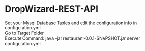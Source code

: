 # DropWizard-REST-API
Set your Mysql Database Tables and edit the configuration info in configuration.yml <br/>
Go to Target Folder<br/>
Execute Command:
java -jar restaurant-0.0.1-SNAPSHOT.jar server configuration.yml
